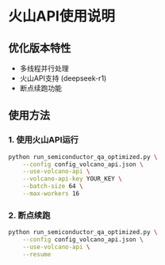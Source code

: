 # 火山API使用说明

## 优化版本特性
- 多线程并行处理
- 火山API支持 (deepseek-r1)
- 断点续跑功能

## 使用方法

### 1. 使用火山API运行
```bash
python run_semiconductor_qa_optimized.py \
    --config config_volcano_api.json \
    --use-volcano-api \
    --volcano-api-key YOUR_KEY \
    --batch-size 64 \
    --max-workers 16
```

### 2. 断点续跑
```bash
python run_semiconductor_qa_optimized.py \
    --config config_volcano_api.json \
    --use-volcano-api \
    --resume
```
